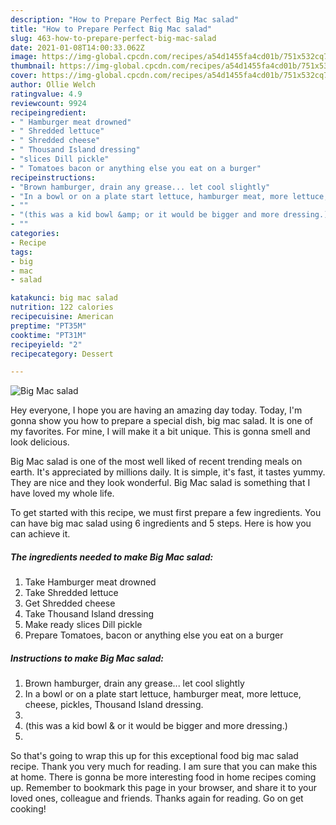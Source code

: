 ```yaml
---
description: "How to Prepare Perfect Big Mac salad"
title: "How to Prepare Perfect Big Mac salad"
slug: 463-how-to-prepare-perfect-big-mac-salad
date: 2021-01-08T14:00:33.062Z
image: https://img-global.cpcdn.com/recipes/a54d1455fa4cd01b/751x532cq70/big-mac-salad-recipe-main-photo.jpg
thumbnail: https://img-global.cpcdn.com/recipes/a54d1455fa4cd01b/751x532cq70/big-mac-salad-recipe-main-photo.jpg
cover: https://img-global.cpcdn.com/recipes/a54d1455fa4cd01b/751x532cq70/big-mac-salad-recipe-main-photo.jpg
author: Ollie Welch
ratingvalue: 4.9
reviewcount: 9924
recipeingredient:
- " Hamburger meat drowned"
- " Shredded lettuce"
- " Shredded cheese"
- " Thousand Island dressing"
- "slices Dill pickle"
- " Tomatoes bacon or anything else you eat on a burger"
recipeinstructions:
- "Brown hamburger, drain any grease... let cool slightly"
- "In a bowl or on a plate start lettuce, hamburger meat, more lettuce, cheese, pickles, Thousand Island dressing."
- ""
- "(this was a kid bowl &amp; or it would be bigger and more dressing.)"
- ""
categories:
- Recipe
tags:
- big
- mac
- salad

katakunci: big mac salad 
nutrition: 122 calories
recipecuisine: American
preptime: "PT35M"
cooktime: "PT31M"
recipeyield: "2"
recipecategory: Dessert

---
```



![Big Mac salad](https://img-global.cpcdn.com/recipes/a54d1455fa4cd01b/751x532cq70/big-mac-salad-recipe-main-photo.jpg)

Hey everyone, I hope you are having an amazing day today. Today, I'm gonna show you how to prepare a special dish, big mac salad. It is one of my favorites. For mine, I will make it a bit unique. This is gonna smell and look delicious.

Big Mac salad is one of the most well liked of recent trending meals on earth. It's appreciated by millions daily. It is simple, it's fast, it tastes yummy. They are nice and they look wonderful. Big Mac salad is something that I have loved my whole life.




To get started with this recipe, we must first prepare a few ingredients. You can have big mac salad using 6 ingredients and 5 steps. Here is how you can achieve it.

<!--inarticleads1-->

##### The ingredients needed to make Big Mac salad:

1. Take  Hamburger meat drowned
1. Take  Shredded lettuce
1. Get  Shredded cheese
1. Take  Thousand Island dressing
1. Make ready slices Dill pickle
1. Prepare  Tomatoes, bacon or anything else you eat on a burger




<!--inarticleads2-->

##### Instructions to make Big Mac salad:

1. Brown hamburger, drain any grease... let cool slightly
1. In a bowl or on a plate start lettuce, hamburger meat, more lettuce, cheese, pickles, Thousand Island dressing.
1. 
1. (this was a kid bowl &amp; or it would be bigger and more dressing.)
1. 




So that's going to wrap this up for this exceptional food big mac salad recipe. Thank you very much for reading. I am sure that you can make this at home. There is gonna be more interesting food in home recipes coming up. Remember to bookmark this page in your browser, and share it to your loved ones, colleague and friends. Thanks again for reading. Go on get cooking!

